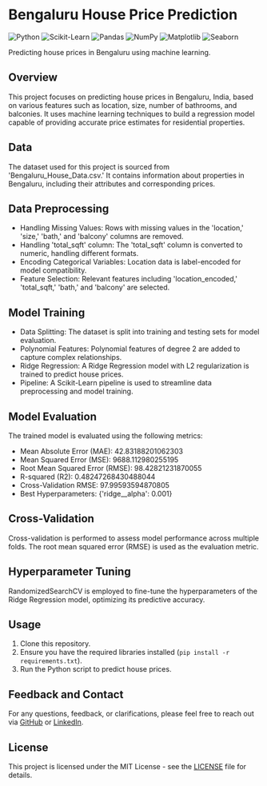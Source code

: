 # Bengaluru House Price Prediction

![Python](https://img.shields.io/badge/Python-3.7%2B-blue)
![Scikit-Learn](https://img.shields.io/badge/Scikit--Learn-0.24%2B-orange)
![Pandas](https://img.shields.io/badge/Pandas-1.0%2B-yellow)
![NumPy](https://img.shields.io/badge/NumPy-1.18%2B-blue)
![Matplotlib](https://img.shields.io/badge/Matplotlib-3.1%2B-blue)
![Seaborn](https://img.shields.io/badge/Seaborn-0.10%2B-orange)

Predicting house prices in Bengaluru using machine learning.

## Overview

This project focuses on predicting house prices in Bengaluru, India, based on various features such as location, size, number of bathrooms, and balconies. It uses machine learning techniques to build a regression model capable of providing accurate price estimates for residential properties.

## Data

The dataset used for this project is sourced from 'Bengaluru_House_Data.csv.' It contains information about properties in Bengaluru, including their attributes and corresponding prices.

## Data Preprocessing

- Handling Missing Values: Rows with missing values in the 'location,' 'size,' 'bath,' and 'balcony' columns are removed.
- Handling 'total_sqft' column: The 'total_sqft' column is converted to numeric, handling different formats.
- Encoding Categorical Variables: Location data is label-encoded for model compatibility.
- Feature Selection: Relevant features including 'location_encoded,' 'total_sqft,' 'bath,' and 'balcony' are selected.

## Model Training

- Data Splitting: The dataset is split into training and testing sets for model evaluation.
- Polynomial Features: Polynomial features of degree 2 are added to capture complex relationships.
- Ridge Regression: A Ridge Regression model with L2 regularization is trained to predict house prices.
- Pipeline: A Scikit-Learn pipeline is used to streamline data preprocessing and model training.

## Model Evaluation

The trained model is evaluated using the following metrics:

- Mean Absolute Error (MAE): 42.83188201062303
- Mean Squared Error (MSE): 9688.112980255195
- Root Mean Squared Error (RMSE): 98.42821231870055
- R-squared (R2): 0.48247268430488044
- Cross-Validation RMSE: 97.99593594870805
- Best Hyperparameters: {'ridge__alpha': 0.001}

## Cross-Validation

Cross-validation is performed to assess model performance across multiple folds. The root mean squared error (RMSE) is used as the evaluation metric.

## Hyperparameter Tuning

RandomizedSearchCV is employed to fine-tune the hyperparameters of the Ridge Regression model, optimizing its predictive accuracy.

## Usage

1. Clone this repository.
2. Ensure you have the required libraries installed (`pip install -r requirements.txt`).
3. Run the Python script to predict house prices.

## Feedback and Contact

For any questions, feedback, or clarifications, please feel free to reach out via [GitHub](https://github.com/yourusername) or [LinkedIn](https://www.linkedin.com/in/yourlinkedinprofile).

## License

This project is licensed under the MIT License - see the [LICENSE](LICENSE) file for details.
